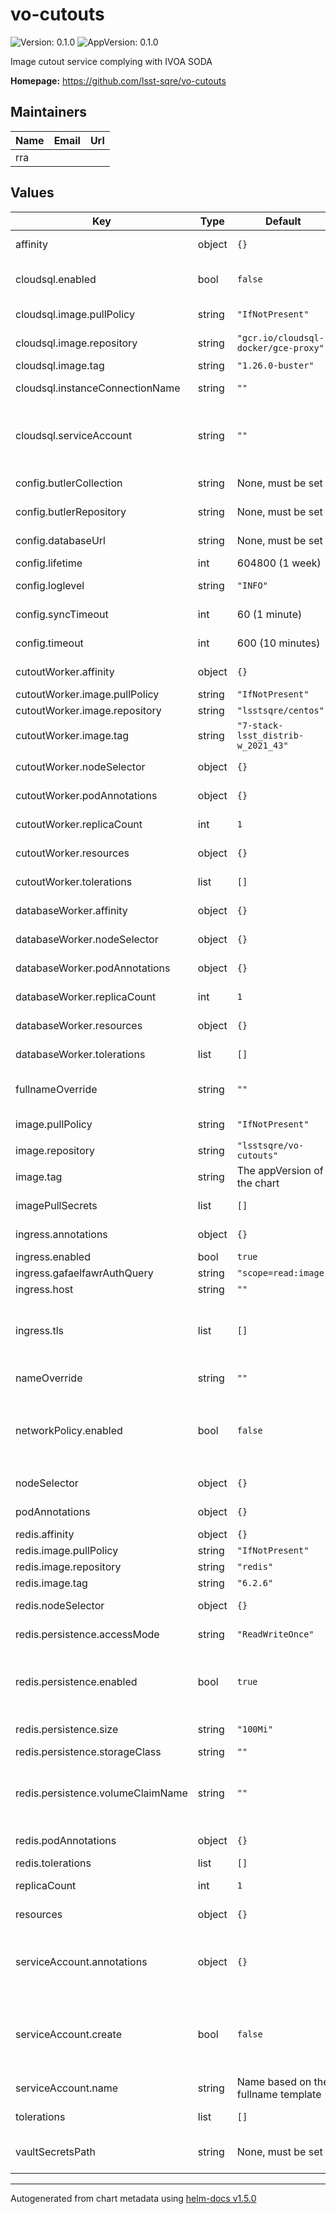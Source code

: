 # vo-cutouts

![Version: 0.1.0](https://img.shields.io/badge/Version-0.1.0-informational?style=flat-square) ![AppVersion: 0.1.0](https://img.shields.io/badge/AppVersion-0.1.0-informational?style=flat-square)

Image cutout service complying with IVOA SODA

**Homepage:** <https://github.com/lsst-sqre/vo-cutouts>

## Maintainers

| Name | Email | Url |
| ---- | ------ | --- |
| rra |  |  |

## Values

| Key | Type | Default | Description |
|-----|------|---------|-------------|
| affinity | object | `{}` | Affinity rules for the vo-cutouts frontend pod |
| cloudsql.enabled | bool | `false` | Enable the Cloud SQL Auth Proxy sidecar, used with CloudSQL databases on Google Cloud |
| cloudsql.image.pullPolicy | string | `"IfNotPresent"` | Pull policy for Cloud SQL Auth Proxy images |
| cloudsql.image.repository | string | `"gcr.io/cloudsql-docker/gce-proxy"` | Cloud SQL Auth Proxy image to use |
| cloudsql.image.tag | string | `"1.26.0-buster"` | Cloud SQL Auth Proxy tag to use |
| cloudsql.instanceConnectionName | string | `""` | Instance connection name for a CloudSQL PostgreSQL instance |
| cloudsql.serviceAccount | string | `""` | The Google service account that has an IAM binding to the `vo-cutouts` Kubernetes service accounts and has the `cloudsql.client` role |
| config.butlerCollection | string | None, must be set | Collection of source data from which cutouts will be taken |
| config.butlerRepository | string | None, must be set | Configuration for the Butler repository to use |
| config.databaseUrl | string | None, must be set | URL for the PostgreSQL database |
| config.lifetime | int | 604800 (1 week) | Lifetime of job results in seconds |
| config.loglevel | string | `"INFO"` | Choose from the text form of Python logging levels |
| config.syncTimeout | int | 60 (1 minute) | Timeout for results from a sync cutout in seconds |
| config.timeout | int | 600 (10 minutes) | Timeout for a single cutout job in seconds |
| cutoutWorker.affinity | object | `{}` | Affinity rules for the cutout worker pod |
| cutoutWorker.image.pullPolicy | string | `"IfNotPresent"` | Pull policy for cutout workers |
| cutoutWorker.image.repository | string | `"lsstsqre/centos"` | Stack image to use for cutouts |
| cutoutWorker.image.tag | string | `"7-stack-lsst_distrib-w_2021_43"` | Stack image tag to use |
| cutoutWorker.nodeSelector | object | `{}` | Node selection rules for the cutout worker pod |
| cutoutWorker.podAnnotations | object | `{}` | Annotations for the cutout worker pod |
| cutoutWorker.replicaCount | int | `1` | Number of cutout worker pods to start |
| cutoutWorker.resources | object | `{}` | Resource limits and requests for the cutout worker pod |
| cutoutWorker.tolerations | list | `[]` | Tolerations for the cutout worker pod |
| databaseWorker.affinity | object | `{}` | Affinity rules for the database worker pod |
| databaseWorker.nodeSelector | object | `{}` | Node selection rules for the database worker pod |
| databaseWorker.podAnnotations | object | `{}` | Annotations for the database worker pod |
| databaseWorker.replicaCount | int | `1` | Number of database worker pods to start |
| databaseWorker.resources | object | `{}` | Resource limits and requests for the database worker pod |
| databaseWorker.tolerations | list | `[]` | Tolerations for the database worker pod |
| fullnameOverride | string | `""` | Override the full name for resources (includes the release name) |
| image.pullPolicy | string | `"IfNotPresent"` | Pull policy for the vo-cutouts image |
| image.repository | string | `"lsstsqre/vo-cutouts"` | vo-cutouts image to use |
| image.tag | string | The appVersion of the chart | Tag of vo-cutouts image to use |
| imagePullSecrets | list | `[]` | Secret names to use for all Docker pulls |
| ingress.annotations | object | `{}` | Additional annotations to add to the ingress |
| ingress.enabled | bool | `true` | Whether to create an ingress |
| ingress.gafaelfawrAuthQuery | string | `"scope=read:image"` | Gafaelfawr auth query string |
| ingress.host | string | `""` | Hostname for the ingress |
| ingress.tls | list | `[]` | Configures TLS for the ingress if needed. If multiple ingresses share the same hostname, only one of them needs a TLS configuration. |
| nameOverride | string | `""` | Override the base name for resources |
| networkPolicy.enabled | bool | `false` | Whether to restrict access to the image cutout service. Only enable if the ingress controller namespace is tagged with `gafaelfawr.lsst.io/ingress: "true"`. |
| nodeSelector | object | `{}` | Node selector rules for the vo-cutouts frontend pod |
| podAnnotations | object | `{}` | Annotations for the vo-cutouts frontend pod |
| redis.affinity | object | `{}` | Affinity rules for the Redis pod |
| redis.image.pullPolicy | string | `"IfNotPresent"` | Pull policy for the Redis image |
| redis.image.repository | string | `"redis"` | Redis image to use |
| redis.image.tag | string | `"6.2.6"` | Redis image tag to use |
| redis.nodeSelector | object | `{}` | Node selection rules for the Redis pod |
| redis.persistence.accessMode | string | `"ReadWriteOnce"` | Access mode of storage to request |
| redis.persistence.enabled | bool | `true` | Whether to persist Redis storage and thus tokens. Setting this to false will use `emptyDir` and reset all tokens on every restart. Only use this for a test deployment. |
| redis.persistence.size | string | `"100Mi"` | Amount of persistent storage to request |
| redis.persistence.storageClass | string | `""` | Class of storage to request |
| redis.persistence.volumeClaimName | string | `""` | Use an existing PVC, not dynamic provisioning. If this is set, the size, storageClass, and accessMode settings are ignored. |
| redis.podAnnotations | object | `{}` | Pod annotations for the Redis pod |
| redis.tolerations | list | `[]` | Tolerations for the Redis pod |
| replicaCount | int | `1` | Number of web frontend pods to start |
| resources | object | `{}` | Resource limits and requests for the vo-cutouts frontend pod |
| serviceAccount.annotations | object | `{}` | Annotations to add to the service account. If CloudSQL is in use, the annotation specifying the Google service account will also be added. |
| serviceAccount.create | bool | `false` | Force creation of a service account. Normally, no service account is used or mounted. If CloudSQL is enabled, a service account is always created regardless of this value. |
| serviceAccount.name | string | Name based on the fullname template | Name of the service account to use |
| tolerations | list | `[]` | Tolerations for the vo-cutouts frontend pod |
| vaultSecretsPath | string | None, must be set | Path to the Vault secret (`secret/k8s_operator/<host>/vo-cutouts`, for example) |

----------------------------------------------
Autogenerated from chart metadata using [helm-docs v1.5.0](https://github.com/norwoodj/helm-docs/releases/v1.5.0)
